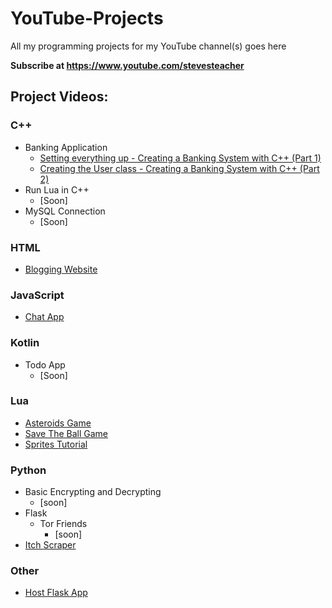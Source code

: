 # YouTube-Projects

All my programming projects for my YouTube channel(s) goes here

**Subscribe at https://www.youtube.com/stevesteacher**

## Project Videos:

### C++

- Banking Application
  - [Setting everything up - Creating a Banking System with C++ (Part 1)](https://youtu.be/xzqlI4OJ0Vg)
  - [Creating the User class - Creating a Banking System with C++ (Part 2)](https://youtu.be/33nz5L5IEW0)
- Run Lua in C++
  - [Soon]
- MySQL Connection
  - [Soon]

### HTML

- [Blogging Website](https://youtu.be/gBjErvKBeUs)

### JavaScript

- [Chat App](https://youtu.be/1D0UKDXIRDQ)

### Kotlin

- Todo App
  - [Soon]

### Lua

- [Asteroids Game](https://youtu.be/z5YR_6D1UlM)
- [Save The Ball Game](https://youtu.be/mbJlh-7zuqg)
- [Sprites Tutorial](https://youtu.be/bQAAYpGwuIk)

### Python

- Basic Encrypting and Decrypting
  - [soon]
- Flask
  - Tor Friends
    - [soon]
- [Itch Scraper](https://youtu.be/sXNdbLoqGwY)

### Other

- [Host Flask App](https://youtu.be/wK7hPe4mN2A)
